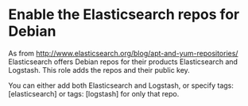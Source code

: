 Enable the Elasticsearch repos for Debian
=========================================

As from http://www.elasticsearch.org/blog/apt-and-yum-repositories/ Elasticsearch offers Debian repos for
their products Elasticsearch and Logstash. This role adds the repos and their public key.

You can either add both Elasticsearch and Logstash, or specify tags: [elasticsearch] or tags: [logstash]
for only that repo.
